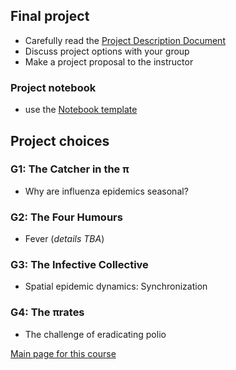 ## Final project

- Carefully read the [Project Description Document](4mbp_2018.pdf)
- Discuss project options with your group
- Make a project proposal to the instructor

### Project notebook

- use the [Notebook template](ProjectNotebookTemplate2018.Rnw)

## Project choices

### G1: The Catcher in the π

- Why are influenza epidemics seasonal?

### G2: The Four Humours

- Fever (_details TBA_)

### G3: The Infective Collective

- Spatial epidemic dynamics: Synchronization

### G4: The πrates

- The challenge of eradicating polio

[Main page for this course](..)
